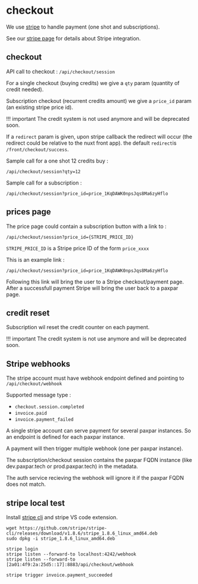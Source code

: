 # checkout

We use [stripe](https://stripe.com) to handle payment (one shot and subscriptions).

See our [stripe page](stripe) for details about Stripe integration.


## checkout

API call to checkout : ```/api/checkout/session```

For a single checkout (buying credits) we give a `qty` param (quantity of credit needed).

Subscription checkout (recurrent credits amount) we give a `price_id` param
(an existing stripe price id).

!!! important
    The credit system is not used anymore
    and will be deprecated soon.

If a `redirect` param is given, upon stripe callback the redirect will occur
(the redirect could be relative to the nuxt front app).
the default `redirect`is `/front/checkout/success`.

Sample call for a one shot 12 credits buy :

`/api/checkout/session?qty=12`

Sample call for a subscription :

`/api/checkout/session?price_id=price_1KqDAWK0npsJqs8Ma6zyHflo`

## prices page

The price page could contain a subscription button with a link to :

`/api/checkout/session?price_id={STRIPE_PRICE_ID}`

`STRIPE_PRICE_ID` is a Stripe price ID of the form `price_xxxx`

This is an example link :

`/api/checkout/session?price_id=price_1KqDAWK0npsJqs8Ma6zyHflo`

Following this link will bring the user to a Stripe checkout/payment page.
After a successfull payment Stripe will bring the user back to a paxpar page.

## credit reset

Subscription wil reset the credit counter on each payment.

!!! important
    The credit system is not use anymore
    and will be deprecated soon.


## Stripe webhooks

The stripe account must have webhook endpoint defined and pointing to
`/api/checkout/webhook`


Supported message type :

* `checkout.session.completed`
* `invoice.paid`
* `invoice.payment_failed`


A single stripe account can serve payment for several paxpar instances.
So an endpoint is defined for each paxpar instance.

A payment will then trigger multiple webhook (one per paxpar instance).

The subscription/checkout session contains the paxpar FQDN instance (like dev.paxpar.tech or prod.paxpar.tech)
in the metadata.

The auth service recieving the webhook will ignore it if the paxpar FQDN does not match.


## stripe local test

Install [stripe cli](https://github.com/stripe/stripe-cli/releases) and stripe VS code extension.

```
wget https://github.com/stripe/stripe-cli/releases/download/v1.8.6/stripe_1.8.6_linux_amd64.deb
sudo dpkg -i stripe_1.8.6_linux_amd64.deb
```

```
stripe login
stripe listen --forward-to localhost:4242/webhook
stripe listen --forward-to [2a01:4f9:2a:25d5::17]:8883/api/checkout/webhook

stripe trigger invoice.payment_succeeded
```

